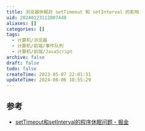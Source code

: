 ```yaml
---
title: 浏览器休眠对 setTimeout 和 setInterval 的影响
uid: 20240123112807440
aliases: []
categories: []
tags:
  - 计算机/浏览器
  - 计算机/前端/事件队列
  - 计算机/前端/JavaScript
archive: false
draft: false
todo: false
createTime: 2023-05-07 22:01:31
updateTime: 2024-08-06 10:55:29
---
```


## 参考

- [setTimeout和setInterval的程序休眠问题 - 掘金](https://juejin.cn/post/6844903667456278541)
